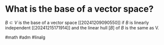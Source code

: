# What is the base of a vector space? 
$B \subset V$ is the base of a vector space [[20241209090550]] if $B$ is linearly independent [[20241215171914]] and the linear hull $[B]$ of $B$ is the same as V.

#math #adm #linalg